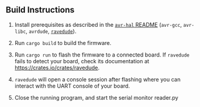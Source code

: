 ## Build Instructions
1. Install prerequisites as described in the [`avr-hal` README] (`avr-gcc`, `avr-libc`, `avrdude`, [`ravedude`]).

2. Run `cargo build` to build the firmware.

3. Run `cargo run` to flash the firmware to a connected board.  If `ravedude`
   fails to detect your board, check its documentation at
   <https://crates.io/crates/ravedude>.

4. `ravedude` will open a console session after flashing where you can interact
   with the UART console of your board.

5.  Close the running program, and start the serial monitor reader.py

[`avr-hal` README]: https://github.com/Rahix/avr-hal#readme
[`ravedude`]: https://crates.io/crates/ravedude
